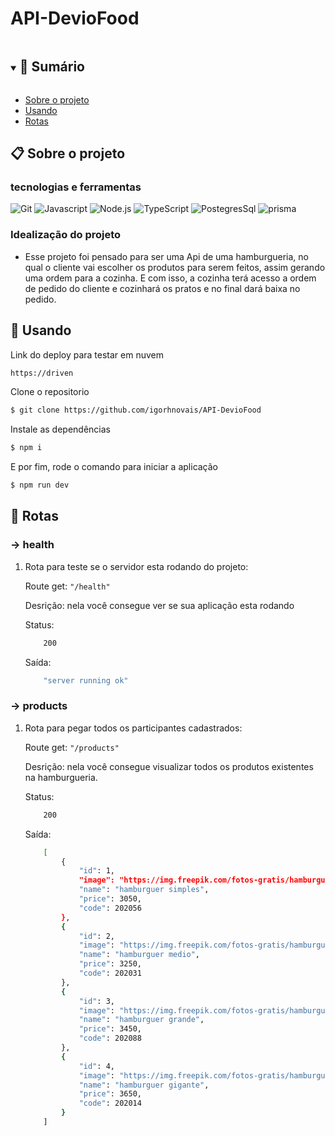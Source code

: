 # API-DevioFood

<details open="open">
  <summary><h2 style="display: inline-block">📜 Sumário</h2></summary>

- [Sobre o projeto](#sobre-o-projeto)
- [Usando](#usando)
- [Rotas](#rotas)


</details>

## 📋 Sobre o projeto
### tecnologias e ferramentas

![Git](https://img.shields.io/badge/git-%23F05033.svg?style=for-the-badge&logo=git&logoColor=white)
![Javascript](https://img.shields.io/badge/javascript-%23323330.svg?style=for-the-badge&logo=javascript&logoColor=%23F7DF1E)
![Node.js](https://img.shields.io/badge/node.js-%2343853D.svg?style=for-the-badge&logo=node.js&logoColor=white)
![TypeScript](https://img.shields.io/badge/typescript-%23007ACC.svg?style=for-the-badge&logo=typescript&logoColor=white)
![PostegresSql](https://img.shields.io/badge/postegresql-%23007ACC.svg?style=for-the-badge&logo=sql&logoColor=white)
![prisma](https://img.shields.io/badge/prisma-%23007ACC.svg?style=for-the-badge&logo=prisma&logoColor=white)

### Idealização do projeto
- Esse projeto foi pensado para ser uma Api de uma hamburgueria, no qual o cliente vai escolher os produtos para serem feitos, assim gerando uma ordem para a cozinha. E com isso, a cozinha terá acesso a ordem de pedido do cliente e cozinhará os pratos e no final dará baixa no pedido.

## 🏁 Usando

Link do deploy para testar em nuvem

```bash
https://driven

```

Clone o repositorio

```bash
$ git clone https://github.com/igorhnovais/API-DevioFood

```

Instale as dependências

```bash
$ npm i
```

E por fim, rode o comando para iniciar a aplicação

```bash
$ npm run dev
```
<a name="contribuindo"></a>

## 🏁 Rotas
### -> health

1. Rota para teste se o servidor esta rodando do projeto:
    
    Route get: ```"/health"``` 

    Desrição: nela você consegue ver se sua aplicação esta rodando

    Status:
    ```bash
        200
    ```
    
    Saída:
    ```bash
        "server running ok"
    ```

### -> products

1. Rota para pegar todos os participantes cadastrados:
    
    Route get: ```"/products"``` 

    Desrição: nela você consegue visualizar todos os produtos existentes na hamburgueria. 

    Status:
    ```bash
        200
    ```
    
    Saída:
    ```bash
        [
            {
                "id": 1,
                "image": "https://img.freepik.com/fotos-gratis/hamburguer-isolado-no-fundo-branco-fastfood-de-hamburguer-fresco-com-carne-e-queijo_90220-1329.jpg",
                "name": "hamburguer simples",
                "price": 3050,
                "code": 202056
            },
            {
                "id": 2,
                "image": "https://img.freepik.com/fotos-gratis/hamburguer-isolado-no-fundo-branco-fastfood-de-hamburguer-fresco-com-carne-e-queijo_90220-1329.jpg",
                "name": "hamburguer medio",
                "price": 3250,
                "code": 202031
            },
            {
                "id": 3,
                "image": "https://img.freepik.com/fotos-gratis/hamburguer-isolado-no-fundo-branco-fastfood-de-hamburguer-fresco-com-carne-e-queijo_90220-1329.jpg",
                "name": "hamburguer grande",
                "price": 3450,
                "code": 202088
            },
            {
                "id": 4,
                "image": "https://img.freepik.com/fotos-gratis/hamburguer-isolado-no-fundo-branco-fastfood-de-hamburguer-fresco-com-carne-e-queijo_90220-1329.jpg",
                "name": "hamburguer gigante",
                "price": 3650,
                "code": 202014
            }
        ]
    ```